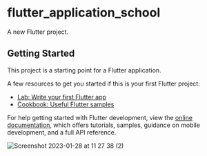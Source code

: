 # flutter_application_school

A new Flutter project.

## Getting Started

This project is a starting point for a Flutter application.

A few resources to get you started if this is your first Flutter project:

- [Lab: Write your first Flutter app](https://docs.flutter.dev/get-started/codelab)
- [Cookbook: Useful Flutter samples](https://docs.flutter.dev/cookbook)

For help getting started with Flutter development, view the
[online documentation](https://docs.flutter.dev/), which offers tutorials,
samples, guidance on mobile development, and a full API reference.


![Screenshot 2023-01-28 at 11 27 38 (2)](https://user-images.githubusercontent.com/18229355/215254141-e9324589-5380-454e-80a4-c60155b0f4d2.png)
